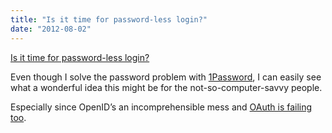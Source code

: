 ```yaml
---
title: "Is it time for password-less login?"
date: "2012-08-02"
---
```


[Is it time for password-less login?]("http://notes.xoxco.com/post/27999787765/is-it-time-for-password-less-login")

Even though I solve the password problem with [1Password]("https://agilebits.com/onepassword"), I can easily see what a wonderful idea this might be for the not-so-computer-savvy people.

Especially since OpenID’s an incomprehensible mess and [OAuth is failing too]("http://hueniverse.com/2012/07/oauth-2-0-and-the-road-to-hell/").
